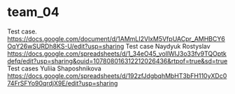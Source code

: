 # team_04
Test case. https://docs.google.com/document/d/1AMmLI2VlxM5VfpUACpr_AMHBCY6OqY26wSURDh8KS-U/edit?usp=sharing
Test case Naydyuk Rostyslav https://docs.google.com/spreadsheets/d/1_34eO45_vollWIJ3o33fv9TQOptkdefq/edit?usp=sharing&ouid=107808016312212026436&rtpof=true&sd=true
Test cases Yuliia Shaposhnikova https://docs.google.com/spreadsheets/d/192zfJdgbqhMbHT3bFH110yXDc074FrSFYo90qrdjX9E/edit?usp=sharing
